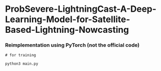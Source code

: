 # ProbSevere-LightningCast-A-Deep-Learning-Model-for-Satellite-Based-Lightning-Nowcasting

### Reimplementation using PyTorch (not the official code)


```
# for training

python3 main.py
```
